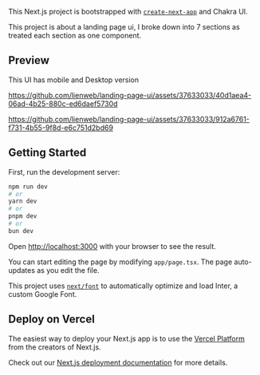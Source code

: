 This Next.js project is bootstrapped with [`create-next-app`](https://github.com/vercel/next.js/tree/canary/packages/create-next-app) and Chakra UI.

This project is about a landing page ui, I broke down into 7 sections as treated each section as one component.

<!-- ## Folder Structure
```
.
├── api                  
├── app            # Main app and Pages
├── components     # 
├── constants      # Dummy Data 
├── public         
├── package.json            
└── README.md
``` -->

## Preview

This UI has mobile and Desktop version

https://github.com/lienweb/landing-page-ui/assets/37633033/40d1aea4-06ad-4b25-880c-ed6daef5730d

https://github.com/lienweb/landing-page-ui/assets/37633033/912a6761-f731-4b55-9f8d-e6c751d2bd69


## Getting Started

First, run the development server:

```bash
npm run dev
# or
yarn dev
# or
pnpm dev
# or
bun dev
```

Open [http://localhost:3000](http://localhost:3000) with your browser to see the result.

You can start editing the page by modifying `app/page.tsx`. The page auto-updates as you edit the file.

This project uses [`next/font`](https://nextjs.org/docs/basic-features/font-optimization) to automatically optimize and load Inter, a custom Google Font.


## Deploy on Vercel

The easiest way to deploy your Next.js app is to use the [Vercel Platform](https://vercel.com/new?utm_medium=default-template&filter=next.js&utm_source=create-next-app&utm_campaign=create-next-app-readme) from the creators of Next.js.

Check out our [Next.js deployment documentation](https://nextjs.org/docs/deployment) for more details.
